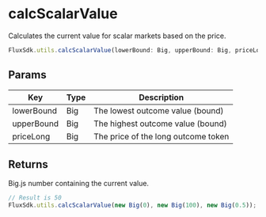# calcScalarValue

Calculates the current value for scalar markets based on the price.

```TypeScript
FluxSdk.utils.calcScalarValue(lowerBound: Big, upperBound: Big, priceLong: Big): Big
```

## Params
|Key|Type|Description
|---|---|---|
|lowerBound|Big|The lowest outcome value (bound)
|upperBound|Big|The highest outcome value (bound)
|priceLong|Big|The price of the long outcome token

## Returns
Big.js number containing the current value.

```TypeScript
// Result is 50
FluxSdk.utils.calcScalarValue(new Big(0), new Big(100), new Big(0.5));
```
